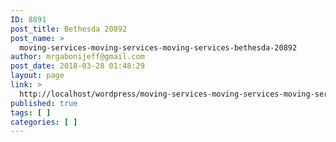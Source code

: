 ```yaml
---
ID: 8891
post_title: Bethesda 20892
post_name: >
  moving-services-moving-services-moving-services-bethesda-20892
author: mrgabonijeff@gmail.com
post_date: 2018-03-28 01:48:29
layout: page
link: >
  http://localhost/wordpress/moving-services-moving-services-moving-services-bethesda-20892/
published: true
tags: [ ]
categories: [ ]
---
```

